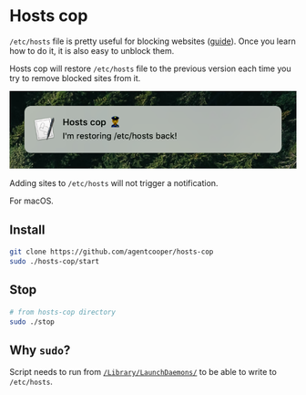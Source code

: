 # Hosts cop

`/etc/hosts` file is pretty useful for blocking websites ([guide](<https://www.wikihow.com/Block-and-Unblock-Internet-Sites-(On-a-Mac)#Blocking_Sites_with_the_Hosts_File_sub>)). Once you learn how to do it, it is also easy to unblock them.

Hosts cop will restore `/etc/hosts` file to the previous version each time you try to remove blocked sites from it.

![notification](./screenshots/notification.png?raw=true)

Adding sites to `/etc/hosts` will not trigger a notification.

For macOS.

## Install

```bash
git clone https://github.com/agentcooper/hosts-cop
sudo ./hosts-cop/start
```

## Stop

```bash
# from hosts-cop directory
sudo ./stop
```

## Why `sudo`?

Script needs to run from [`/Library/LaunchDaemons/`](https://www.launchd.info/) to be able to write to `/etc/hosts`.
